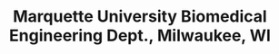 ---
title: "Marquette University Biomedical Engineering Dept., Milwaukee, WI"
project_id: 
conf_date: 1997-01-06
conference_id: ""
presenters:
   - peter_bandettini
summary: "Marquette University Biomedical Engineering Dept., Milwaukee, WI"
file: /assets/presentations/
filename: 
layout: presentation
---